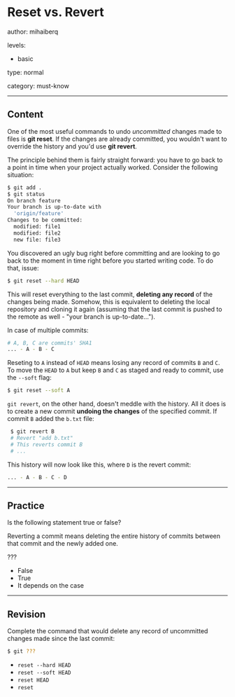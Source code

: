 # Reset vs. Revert
author: mihaiberq

levels:

  - basic

type: normal

category: must-know

---
## Content

One of the most useful commands to undo *uncommitted* changes made to files is **git reset**. If the changes are already committed, you wouldn't want to override the history and you'd use **git revert**. 

The principle behind them is fairly straight forward: you have to go back to a point in time when your project actually worked. Consider the following situation: 
```bash
$ git add .
$ git status
On branch feature
Your branch is up-to-date with
  'origin/feature'
Changes to be committed:
  modified: file1
  modified: file2
  new file: file3
```
You discovered an ugly bug right before committing and are looking to go back to the moment in time right before you started writing code. To do that, issue:
```bash
$ git reset --hard HEAD
```
This will reset everything to the last commit, **deleting any record** of the changes being made. Somehow, this is equivalent to deleting the local repository and cloning it again (assuming that the last commit is pushed to the remote as well - "your branch is up-to-date...").

In case of multiple commits:
```bash
# A, B, C are commits' SHA1
... - A - B - C
```
Reseting to `A` instead of `HEAD` means losing any record of commits `B` and `C`. To move the `HEAD` to `A` but keep `B` and `C` as staged and ready to commit, use the `--soft` flag:
```bash
$ git reset --soft A
```

`git revert`, on the other hand, doesn't meddle with the history. All it does is to create a new commit **undoing the changes** of the specified commit. If commit `B` added the `b.txt` file:
```bash
 $ git revert B
 # Revert "add b.txt"
 # This reverts commit B
 # ...
```

This history will now look like this, where `D` is the revert commit:
```bash
... - A - B - C - D
```

---
## Practice

Is the following statement true or false?

Reverting a commit means deleting the entire history of commits between that commit and the newly added one.

???

* False
* True
* It depends on the case

---
## Revision

Complete the command that would delete any record of uncommitted changes made since the last commit:
```bash
$ git ???
```
* `reset --hard HEAD`
* `reset --soft HEAD`
* `reset HEAD`
* `reset`
